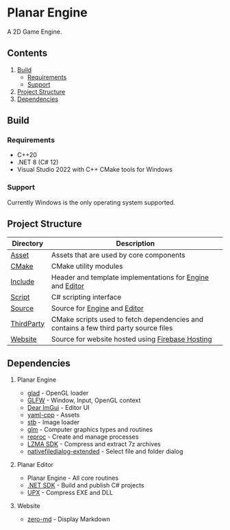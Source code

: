 # Planar Engine

A 2D Game Engine.

## Contents

1. [Build](#build)
    - [Requirements](#requirements)
    - [Support](#support)
1. [Project Structure](#project-structure)
1. [Dependencies](#dependencies)

## Build

### Requirements

- C++20
- .NET 8 (C# 12)
- Visual Studio 2022 with C++ CMake tools for Windows

### Support

Currently Windows is the only operating system supported.

## Project Structure

| Directory                                                                     | Description                                                                                                                                                                                                           |
| ----------------------------------------------------------------------------- | --------------------------------------------------------------------------------------------------------------------------------------------------------------------------------------------------------------------- |
| [Asset](https://github.com/Rageking8/Planar-Engine/tree/main/Asset)           | Assets that are used by core components                                                                                                                                                                               |
| [CMake](https://github.com/Rageking8/Planar-Engine/tree/main/CMake)           | CMake utility modules                                                                                                                                                                                                 |
| [Include](https://github.com/Rageking8/Planar-Engine/tree/main/Include)       | Header and template implementations for [Engine](https://github.com/Rageking8/Planar-Engine/tree/main/Include/Planar/Engine) and [Editor](https://github.com/Rageking8/Planar-Engine/tree/main/Include/Planar/Editor) |
| [Script](https://github.com/Rageking8/Planar-Engine/tree/main/Script)         | C# scripting interface                                                                                                                                                                                                |
| [Source](https://github.com/Rageking8/Planar-Engine/tree/main/Source)         | Source for [Engine](https://github.com/Rageking8/Planar-Engine/tree/main/Source/Planar/Engine) and [Editor](https://github.com/Rageking8/Planar-Engine/tree/main/Source/Planar/Editor)                                |
| [ThirdParty](https://github.com/Rageking8/Planar-Engine/tree/main/ThirdParty) | CMake scripts used to fetch dependencies and contains a few third party source files                                                                                                                                  |
| [Website](https://github.com/Rageking8/Planar-Engine/tree/main/Website)       | Source for website hosted using [Firebase Hosting](https://firebase.google.com/docs/hosting)                                                                                                                          |

## Dependencies

1. Planar Engine
    - [glad](https://github.com/Dav1dde/glad) - OpenGL loader
    - [GLFW](https://github.com/glfw/glfw) - Window, Input, OpenGL context
    - [Dear ImGui](https://github.com/ocornut/imgui) - Editor UI
    - [yaml-cpp](https://github.com/jbeder/yaml-cpp) - Assets
    - [stb](https://github.com/nothings/stb) - Image loader
    - [glm](https://github.com/g-truc/glm) - Computer graphics types and routines
    - [reproc](https://github.com/DaanDeMeyer/reproc) - Create and manage processes
    - [LZMA SDK](https://www.7-zip.org/sdk.html) - Compress and extract 7z archives
    - [nativefiledialog-extended](https://github.com/btzy/nativefiledialog-extended) - Select file and folder dialog

1. Planar Editor
    - Planar Engine - All core routines
    - [.NET SDK](https://dotnet.microsoft.com/en-us/download) - Build and publish C# projects
    - [UPX](https://github.com/upx/upx) - Compress EXE and DLL

1. Website
    - [zero-md](https://github.com/zerodevx/zero-md) - Display Markdown

